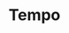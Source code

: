 ---
git: https://github.com/formkit/tempo
logohandle: formkit_tempo
sort: tempo
title: Tempo
website: https://tempo.formkit.com/
youtube: https://youtube.com/formkit
---